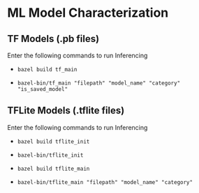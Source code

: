 
# ML Model Characterization

  

## TF Models (.pb files)

Enter the following commands to run Inferencing <br>

-  `bazel build tf_main`  <br>

-  `bazel-bin/tf_main "filepath" "model_name" "category" "is_saved_model"`  <br>

  

## TFLite Models (.tflite files)

Enter the following commands to run Inferencing <br>

-  `bazel build tflite_init`  <br>

-  `bazel-bin/tflite_init`  <br>

-  `bazel build tflite_main`  <br>

-  `bazel-bin/tflite_main "filepath" "model_name" "category" `  <br>
